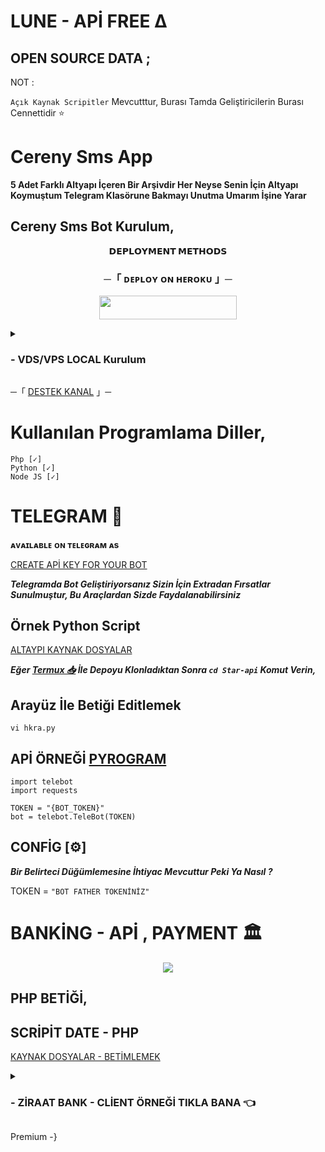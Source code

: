 # LUNE - APİ FREE ∆

## OPEN SOURCE DATA ;

NOT : 

`Açık Kaynak Scripitler` Mevcutttur, Burası Tamda Geliştiricilerin Burası Cennettidir ⭐

# Cereny Sms App
**5 Adet Farklı Altyapı İçeren Bir Arşivdir Her Neyse Senin İçin Altyapı Koymuştum Telegram Klasörune Bakmayı Unutma Umarım İşine Yarar**

## Cereny Sms Bot Kurulum,

<p align="center">
<b>𝗗𝗘𝗣𝗟𝗢𝗬𝗠𝗘𝗡𝗧 𝗠𝗘𝗧𝗛𝗢𝗗𝗦</b>
</p>

<h3 align="center">
    ─「 ᴅᴇᴩʟᴏʏ ᴏɴ ʜᴇʀᴏᴋᴜ 」─
</h3>

<p align="center"><a href="https://dashboard.heroku.com/new?template=https://github.com/zeedslowy/Star-api"> <img src="https://img.shields.io/badge/Deploy%20On%20Heroku-black?style=for-the-badge&logo=heroku" width="220" height="38.45"/></a></p>

<details>
<summary><h3>
- <b> VDS/VPS LOCAL Kurulum </b>
</h3></summary>

- SUDO PAKET GÜNCELLEME :
```
sudo apt-get update && sudo apt-get upgrade -y
```
- GİT PAKETİ KURULUM
```
sudo apt install git
```
- REPOYU KLONLA
```
git clone https://github.com/zeedslowy/Star-api
```

- MODÜLLER İNŞA ETMEK :
```
sudo pip3 install -r requirements.txt
```

- DEĞER DEĞİŞTİRME
```
 vi hkra.py
```
- DEĞERİ DEĞİŞTİRME
`1512` Satırında Bulunan `{BOT_TOKEN}`
Kısmını 

[Bot Father](t.me/BotFather)

Üzerinden Aldığınız Değeri Api-Key İle Değiştiriniz,

## Şimdi İse `WLAN-LAKE`

## **Botunuzun Sürekli Açık Kalmasını Sağlamak İçin Gerekli Metodları Vereceğim**

- **MODÜL İNDİRMEK**
```
sudo apt install tmux && tmux
```

- **BOTU BAŞLATMA VAKTİ**
```
bash startup
```

<p align="center">
  <img src="https://telegra.ph/file/ba9423bf79903b785dbcb.jpg">
</p>

</details>


─「 [DESTEK KANAL](t.me/CerenyTeam) 」─


# Kullanılan Programlama Diller,
```
Php [✓]
Python [✓]
Node JS [✓]
```
# TELEGRAM 💙

**ᴀᴠᴀɪʟᴀʙʟᴇ ᴏɴ ᴛᴇʟᴇɢʀᴀᴍ ᴀs**

[CREATE APİ KEY FOR YOUR BOT](t.me/BotFather)



***Telegramda Bot Geliştiriyorsanız Sizin İçin Extradan Fırsatlar Sunulmuştur, Bu Araçlardan Sizde Faydalanabilirsiniz***

## Örnek Python Script

[ALTAYPI KAYNAK DOSYALAR](https://github.com/zeedslowy/Star-api/tree/main/Telegram)

***Eğer [Termux 📥](https://f-droid.org/tr/packages/com.termux) İle Depoyu Klonladıktan Sonra `cd Star-api` Komut Verin,***

## Arayüz İle Betiği Editlemek
```
vi hkra.py
```

## APİ ÖRNEĞİ [PYROGRAM](https://pypi.org/project/Pyrogram)
```
import telebot
import requests

TOKEN = "{BOT_TOKEN}"
bot = telebot.TeleBot(TOKEN)
```
## CONFİG [⚙️]
***Bir Belirteci Düğümlemesine İhtiyac Mevcuttur Peki Ya Nasıl ?***

TOKEN = `"BOT FATHER TOKENİNİZ"`


# BANKİNG - APİ , PAYMENT 🏛️

<p align="center">
  <img src="https://telegra.ph/file/b32e62c0f1854e71b3220.jpg">

## PHP BETİĞİ,

## SCRİPİT DATE - PHP

[KAYNAK DOSYALAR - BETİMLEMEK](https://github.com/zeedslowy/Star-api/tree/main/Banking)


<details>
<summary><h3>
- <b> ZİRAAT BANK - CLİENT ÖRNEĞİ TIKLA BANA 👈</b>
</h3></summary>

```
Bu örnek kod, Ziraat Bankası
API'sini kullanarak bir
ödeme işlemi
gerçekleştiriyor.
Ödeme bilgilerini
JSON formatında göndererek,
API'den alınan yanıtı da
JSON formatında işliyor.

Dikkat etmeniz gereken noktalar:

1. `$apiUrl`,
`$apiKey` ve
`$apiSecret`
değerlerini
kendi Ziraat
Bankası
API erişim
bilgilerinizle
değiştirmelisiniz.

2. `$paymentData`
dizisinde
yer alan bilgileri
kendi ödeme
verilerinizle
güncelleyebilirsiniz.

3. Ödeme işleminin
sonucuna göre,
başarılı veya
başarısız
durumları
kontrol edip
kullanıcıya
uygun mesajları
gösterebilirsiniz.

Bu örnekten
yola çıkarak,
sosyal medya
satış panelinizin
Ziraat Bankası
API entegrasyonunu
gerçekleştirebilirsiniz.
```

</details>

Premium -}
